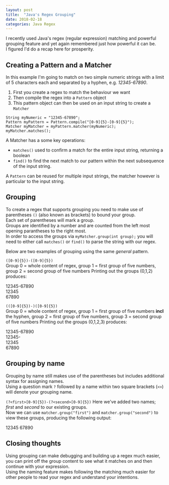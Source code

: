 ```yaml
---
layout: post
title:  "Java's Regex Grouping"
date: 2018-02-18
categories: Java Regex
---
```


I recently used Java's regex (regular expression) matching and powerful grouping feature and yet again remembered just how powerful it can be.  
I figured I'd do a recap here for prosperity.  

## Creating a Pattern and a Matcher
In this example I'm going to match on two simple numeric strings with a limit of 5 characters each and separated by a hyphen, e.g. *12345-67890*.
1. First you create a regex to match the behaviour we want
2. Then compile the regex into a `Pattern` object
3. This pattern object can then be used on an input string to create a `Matcher`
```
String myNumeric = "12345-67890";
Pattern myPattern = Pattern.compile("[0-9]{5}-[0-9]{5}");
Matcher myMatcher = myPattern.matcher(myNumeric);
myMatcher.matches();
```
A Matcher has a some key operations:
* `matches()` used to confirm a match for the entire input string, returning a boolean
* `find()` to find the next match to our pattern within the next subsequence of the input string.

A `Pattern` can be reused for multiple input strings, the matcher however is particular to the input string.  

## Grouping
To create a regex that supports grouping you need to make use of parentheses `()` (also known as brackets) to bound your group.  
Each set of parentheses will mark a group.  
Groups are identified by a number and are counted from the left most opening parantheses to the right most.   
In order to access the groups via `myMatcher.group(int group);` you will need to either call `matches()` or `find()` to parse the string with our regex.

Below are two examples of grouping using the same _general_ pattern.

`([0-9]{5})-([0-9]{5})`   
Group 0 = whole content of regex, group 1 = first group of five numbers, group 2 = second group of five numbers
Printing out the groups (0,1,2) produces:
>
12345-67890  
12345  
67890  

`(([0-9]{5})-)([0-9]{5})`   
Group 0 = whole content of regex, group 1 = first group of five numbers **incl** the hyphen, group 2 = first group of five numbers, group 3 = second group of five numbers
Printing out the groups (0,1,2,3) produces:
>
12345-67890  
12345-  
12345  
67890  

## Grouping by name
Grouping by name still makes use of the parentheses but includes additional syntax for assigning names.  
Using a question mark `?` followed by a name within two square brackets (`<>`) will denote your grouping name. 

`(?<first>[0-9]{5})-(?<second>[0-9]{5})` 
Here we've added two names; _first_ and _second_ to our existing groups.  
Now we can use `matcher.group("first")` and `matcher.group("second")` to view these groups, producing the following output:

>
12345
67890  

## Closing thoughts
Using grouping can make debugging and building up a regex much easier, you can print off the group content to see what it matches on and then continue with your expression.  
Using the naming feature makes following the matching much easier for other people to read your regex and understand your intentions.  

